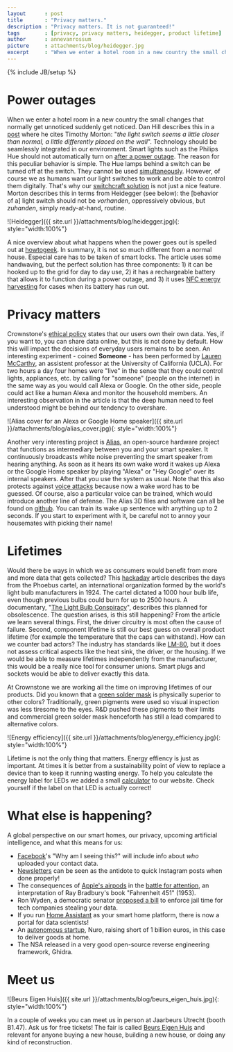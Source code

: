 ```yaml
---
layout      : post
title       : "Privacy matters."
description : "Privacy matters. It is not guaranteed!"
tags        : [privacy, privacy matters, heidegger, product lifetime]
author      : annevanrossum
picture     : attachments/blog/heidegger.jpg
excerpt     : "When we enter a hotel room in a new country the small changes that normally get unnoticed suddenly get noticed. Dan Hill cites Timothy Morton: '*the light switch seems a little closer than normal, a little differently placed on the wall*'. Technology should be seamlessly integrated in our environment."
---
```

{% include JB/setup %}

# Power outages

When we enter a hotel room in a new country the small changes that normally get unnoticed suddenly get noticed.
Dan Hill describes this in a [post](https://medium.com/a-chair-in-a-room/let-there-be-light-switches-4652485e6a7e)
where he cites Timothy Morton: "*the light switch seems a little closer than normal, a little differently placed on the wall*".
Technology should be seamlessly integrated in our environment. Smart lights such as the Philips Hue should not automatically turn
on [after a power outage](https://www.howtogeek.com/fyi/philips-hue-bulbs-no-longer-turn-on-automatically-after-a-power-outage/).
The reason for this peculiar behavior is simple. The Hue lamps behind a switch can be turned off at the switch.
They cannot be used [simultaneously](https://huehomelighting.com/can-still-use-existing-light-switches-hue/).
However, of course we as humans want our light switches to work and be able to control them digitally.
That's why our [switchcraft solution](https://crownstone.rocks/2018/03/13/switchcraft-and-dimming) is not just a nice feature.
Morton describes this in terms from Heidegger (see below): the [behavior of a] light switch should not be *vorhanden*, oppressively obvious, but 
*zuhanden*, simply ready-at-hand, routine.

![Heidegger]({{ site.url }}/attachments/blog/heidegger.jpg){: style="width:100%"}

A nice overview about what happens when the power goes out is spelled out at [howtogeek](https://www.howtogeek.com/403888/what-happens-to-your-smarthome-when-the-power-goes-out/).
In summary, it is not so much different from a normal house. Especial care has to be taken of smart locks. The article
uses some handwaving, but the perfect solution has three components: 1) it can be hooked up to the grid for day to day
use, 2) it has a rechargeable battery that allows it to function during a power outage, and 3) it uses [NFC energy harvesting](https://www.iloq.com/en/worlds-first-nfc-powered-lock-invention-turns-phone-also-power-source/)
for cases when its battery has run out. 

# Privacy matters

Crownstone's [ethical policy](https://crownstone.rocks/ethical-policy/) states that our users own their own data. 
Yes, if you want to, you can share data online, but this is not done by default. 
How this will impact the decisions of everyday users remains to be seen. 
An interesting experiment - coined **Someone** - has been performed by [Lauren McCarthy](https://www.engadget.com/2019/02/08/lauren-mccarthy-someone-alexa-artist/),
an assistent professor at the University of California (UCLA). For two hours a day four homes were "live" in the sense
that they could control lights, appliances, etc. by calling for "someone" (people on the internet) in the same way as you would call
Alexa or Google. On the other side, people could act like a human Alexa and monitor the household members. An interesting
observation in the article is that the deep human need to feel understood might be behind our tendency to overshare.

![Alias cover for an Alexa or Google Home speaker]({{ site.url }}/attachments/blog/alias_cover.jpg){: style="width:100%"}

Another very interesting project is [Alias](https://www.theverge.com/circuitbreaker/2019/1/15/18182214/amazon-echo-google-home-privacy-protection-project-white-noise),
an open-source hardware project that functions as intermediary between you and your smart speaker. It continuously 
broadcasts white noise preventing the smart speaker from hearing anything. As soon as it hears its own wake word it 
wakes up Alexa or the Google Home speaker by playing "Alexa" or "Hey Google" over its internal speakers. After that you
use the system as usual. 
Note that this also protects against [voice attacks](https://www.nytimes.com/2018/05/10/technology/alexa-siri-hidden-command-audio-attacks.html)
because now a wake word has to be guessed. Of course, also a particular voice can be trained, which would introduce another 
line of defense. 
The Alias 3D files and software can all be found on [github](https://github.com/bjoernkarmann/project_alias). You can 
train its wake up sentence with anything up to 2 seconds. If you start to experiment with it, be careful not to annoy
your housemates with picking their name!

# Lifetimes

Would there be ways in which we as consumers would benefit from more and more data that gets collected? This [hackaday](https://hackaday.com/2019/02/05/what-happened-to-the-100000-hour-led-bulbs/) article 
describes the days from the Phoebus cartel, an international organization formed by the world's light bulb manufacturers in 1924.
The cartel dictated a 1000 hour bulb life, even though previous bulbs could burn for up to 2500 hours. A documentary, "[The Light Bulb Conspiracy](https://www.youtube.com/watch?v=kdHIqa53-tY)", describes this planned for obsolescence. The question arises, is this still happening? From the article we learn several things. First, the driver circuitry is most often the cause of failure. Second, component lifetime is still our best guess on overall product lifetime (for example the temperature that the caps can withstand). 
How can we counter bad actors? The industry has standards like [LM-80](https://www.eetimes.com/document.asp?doc_id=1280235#), but it does not assess critical aspects like the heat sink, the driver, or the housing. 
If we would be able to measure lifetimes independently from the manufacturer, this would be a really nice tool for consumer unions. Smart plugs and sockets would be able to deliver exactly this data.

At Crownstone we are working all the time on improving lifetimes of our products. Did you known that a [green solder mask](http://www.seeedstudio.com/blog/2017/07/23/why-are-printed-circuit-boards-are-usually-green-in-colour/) 
is physically superior to other colors? Traditionally, green pigments were used so visual inspection was less tiresome to the eyes. R&D pushed these pigments to their limits and commercial green solder mask henceforth has still a lead compared to alternative colors. 

![Energy efficiency]({{ site.url }}/attachments/blog/energy_efficiency.jpg){: style="width:100%"}

Lifetime is not the only thing that matters. Energy effiency is just as important. At times it is better from a sustainability point of view to replace a device than to keep it running wasting energy. To help you calculate the energy label for LEDs we added a small [calculator](https://crownstone.rocks/energy-efficiency/) to our website. Check yourself if the label on that LED is actually correct!

# What else is happening?

A global perspective on our smart homes, our privacy, upcoming artificial intelligence, and what this means for us:

* [Facebook](https://techcrunch.com/2019/02/06/why-am-i-seeing-this-ad/)'s "Why am I seeing this?" will include info about *who* uploaded your contact data.
* [Newsletters](https://craigmod.com/essays/newsletters/) can be seen as the antidote to quick Instagram posts when done properly!
* The consequences of [Apple's airpods](https://www.theatlantic.com/technology/archive/2018/06/apples-airpods-are-an-omen/554537/) in the [battle for attention](https://thefrailestthing.com/2018/06/15/were-reading-fahrenheit-451-wrong/), an interpretation of Ray Bradbury's book "Fahrenheit 451" (1953).
* Ron Wyden, a democratic senator [proposed a bill](https://trofire.com/2019/02/08/democrat-proposes-jail-time-for-tech-companies-who-steal-your-data/) to enforce jail time for tech companies stealing your data.
* If you run [Home Assistant](https://data.home-assistant.io/) as your smart home platform, there is now a portal for data scientists!
* An [autonomous startup](https://techcrunch.com/2019/02/11/softbanks-next-bet-940m-into-autonomous-delivery-startup-nuro/), Nuro, raising short of 1 billion euros, in this case to deliver goods at home.
* The NSA released in a very good open-source reverse engineering framework, Ghidra.

# Meet us

![Beurs Eigen Huis]({{ site.url }}/attachments/blog/beurs_eigen_huis.jpg){: style="width:100%"}

In a couple of weeks you can meet us in person at Jaarbeurs Utrecht (booth B1.47). Ask us for free tickets! The fair is 
called [Beurs Eigen Huis](https://www.realiseerjedroomhuis.nl/crownstone/) and relevant for anyone buying a new house,
building a new house, or doing any kind of reconstruction.
